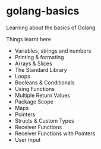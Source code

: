 # golang-basics
Learning about the basics of Golang

Things learnt here
- Variables, strings and numbers
- Printing & formating
- Arrays & Slices
- The Standard Library
- Loops
- Booleans & Conditionals
- Using Functions
- Multiple Return Values
- Package Scope
- Maps
- Pointers
- Structs & Custom Types
- Receiver Functions
- Receiver Functions with Pointers
- User Input
